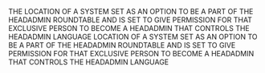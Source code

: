 THE LOCATION OF A SYSTEM SET AS AN OPTION TO BE A PART OF THE HEADADMIN ROUNDTABLE AND IS SET TO GIVE PERMISSION FOR THAT EXCLUSIVE PERSON TO BECOME A HEADADMIN THAT CONTROLS THE HEADADMIN LANGUAGE LOCATION OF A SYSTEM SET AS AN OPTION TO BE A PART OF THE HEADADMIN ROUNDTABLE AND IS SET TO GIVE PERMISSION FOR THAT EXCLUSIVE PERSON TO BECOME A HEADADMIN THAT CONTROLS THE HEADADMIN LANGUAGE

